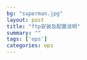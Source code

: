 ```yaml
---
bg: "superman.jpg"
layout: post
title: "ftp安装及配置说明"
summary: ""
tags: ['ops']
categories: ops
---
```


